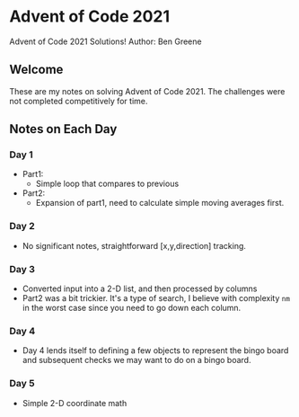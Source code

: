 # Advent of Code 2021
Advent of Code 2021 Solutions!
Author: Ben Greene

## Welcome
These are my notes on solving Advent of Code 2021. The challenges were not completed competitively for time.

## Notes on Each Day

### Day 1
- Part1:
	- Simple loop that compares to previous
- Part2:
	- Expansion of part1, need to calculate simple moving averages first.

### Day 2
- No significant notes, straightforward [x,y,direction] tracking.

### Day 3
- Converted input into a 2-D list, and then processed by columns
- Part2 was a bit trickier. It's a type of search, I believe with complexity `nm` in the worst case since you need to go down each column.

### Day 4
- Day 4 lends itself to defining a few objects to represent the bingo board and subsequent checks we may want to do on a bingo board.

### Day 5
- Simple 2-D coordinate math